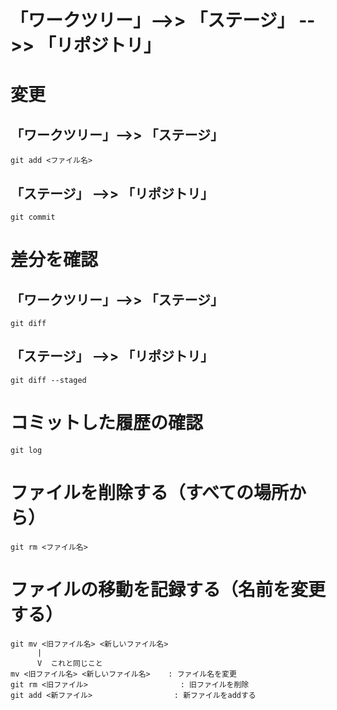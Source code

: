 # 「ワークツリー」-->> 「ステージ」 -->> 「リポジトリ」

# 変更
## 「ワークツリー」-->> 「ステージ」
    git add <ファイル名>

## 「ステージ」 -->> 「リポジトリ」
    git commit

# 差分を確認
## 「ワークツリー」-->> 「ステージ」
    git diff

## 「ステージ」 -->> 「リポジトリ」
    git diff --staged

# コミットした履歴の確認
    git log

# ファイルを削除する（すべての場所から）
    git rm <ファイル名>
#  ファイルの移動を記録する（名前を変更する）
    git mv <旧ファイル名> <新しいファイル名>
          |
          V  これと同じこと
    mv <旧ファイル名> <新しいファイル名>    : ファイル名を変更
    git rm <旧ファイル>　                   : 旧ファイルを削除
    git add <新ファイル>　　　　　　　　　　　: 新ファイルをaddする